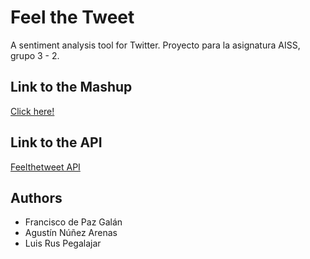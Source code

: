 # Feel the Tweet
A sentiment analysis tool for Twitter. Proyecto para la asignatura AISS, grupo 3 - 2.

## Link to the Mashup
[Click here!](http://www.feelthetweet.appspot.com)

## Link to the API

[Feelthetweet API](http://www.feelthetweet.appspot.com/docs/Feelthetweet-2.0.0-swagger.yaml)

## Authors
* Francisco de Paz Galán
* Agustín Núñez Arenas
* Luis Rus Pegalajar
